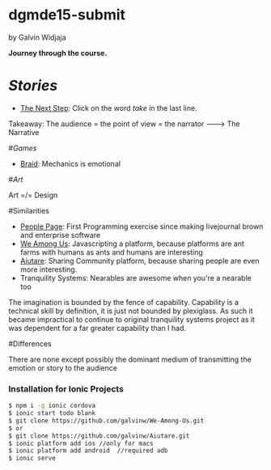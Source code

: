 # dgmde15-submit
by Galvin Widjaja

 **Journey through the course.**
 
# *Stories*
 
 * [The Next Step]: Click on the word *take* in the last line. 

Takeaway:
The audience = the point of view = the narrator ---> The Narrative

 
#*Games*
 * [Braid]: Mechanics is emotional
 
 
#*Art*
 
Art =/= Design

#Similarities
 * [People Page]: First Programming exercise since making livejournal brown and enterprise software
 * [We Among Us]: Javascripting a platform, because platforms are ant farms with humans as ants and humans are interesting
 * [Aiutare]: Sharing Community platform, because sharing people are even more interesting.
 * Tranquility Systems: Nearables are awesome when you're a nearable too

The imagination is bounded by the fence of capability. Capability is a technical skill by definition, it is just not bounded by plexiglass. 
As such it became impractical to continue to original tranquility systems project as it was dependent for a far greater capability than I had. 


#Differences

There are none except possibly the dominant medium of transmitting the emotion or story to the audience


### Installation for Ionic Projects

```sh
$ npm i -g ionic cordova
$ ionic start todo blank
$ git clone https://github.com/galvinw/We-Among-Us.git 
$ or
$ git clone https://github.com/galvinw/Aiutare.git
$ ionic platform add ios //only for macs
$ ionic platform add android  //required adb
$ ionic serve
```


[The Next Step]:http://galvinw.wix.com/gnpqwedding#!faq/c1c9t
[Braid]:http://braid-game.com/
[People Page]:https://github.com/galvinw/dgmde15.github.io
[We Among Us]:https://github.com/galvinw/We-Among-Us
[Aiutare]:https://github.com/galvinw/Aiutare